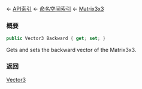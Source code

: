 ← [API索引](Api-Index) ← [命名空间索引](Namespace-Index) ← [Matrix3x3](VRageMath.Matrix3x3)

### 概要

```csharp
public Vector3 Backward { get; set; }
```

Gets and sets the backward vector of the Matrix3x3.

### 返回

[Vector3](VRageMath.Vector3)


